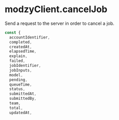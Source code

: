 
# modzyClient.cancelJob

Send a request to the server in order to cancel a job.

```javascript
const {
  accountIdentifier,
  completed,
  createdAt,
  elapsedTime,
  explain,
  failed,
  jobIdentifier,
  jobInputs,
  model,
  pending,
  queueTime,
  status,
  submittedAt,
  submittedBy,
  team,
  total,
  updatedAt,